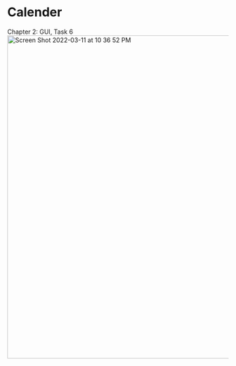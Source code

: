 # Calender
Chapter 2: GUI, Task 6
<img width="736" alt="Screen Shot 2022-03-11 at 10 36 52 PM" src="https://user-images.githubusercontent.com/44740840/157841295-2c5150c3-0a5c-4349-989d-a8fa8d336831.png">
